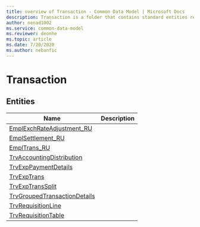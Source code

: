 ```yaml
---
title: overview of Transaction - Common Data Model | Microsoft Docs
description: Transaction is a folder that contains standard entities related to the Common Data Model.
author: nenad1002
ms.service: common-data-model
ms.reviewer: deonhe
ms.topic: article
ms.date: 7/20/2020
ms.author: nebanfic
---
```


# Transaction


## Entities

|Name|Description|
|---|---|
|[EmplExchRateAdjustment_RU](EmplExchRateAdjustment_RU.md)||
|[EmplSettlement_RU](EmplSettlement_RU.md)||
|[EmplTrans_RU](EmplTrans_RU.md)||
|[TrvAccountingDistribution](TrvAccountingDistribution.md)||
|[TrvExpPaymentDetails](TrvExpPaymentDetails.md)||
|[TrvExpTrans](TrvExpTrans.md)||
|[TrvExpTransSplit](TrvExpTransSplit.md)||
|[TrvGroupedTransactionDetails](TrvGroupedTransactionDetails.md)||
|[TrvRequisitionLine](TrvRequisitionLine.md)||
|[TrvRequisitionTable](TrvRequisitionTable.md)||
